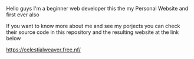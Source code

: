 Hello guys 
I'm a beginner web developer 
this the my Personal Website and first ever also 


If you want to know more about me and see my porjects you can check their source code in this repository and the resulting  website at  the link below

https://celestialweaver.free.nf/
